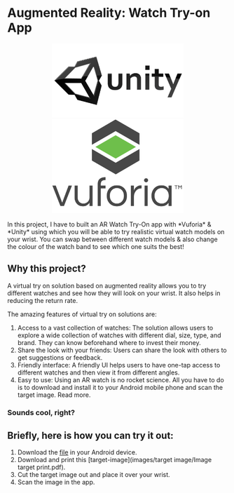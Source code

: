 # Augmented Reality: Watch Try-on App

<p align="center">
  <img src="logos/unity.png" width="300px">
  <img src="logos/vuforia.png" width="300px">
</p>
In this project, I have to built an AR Watch Try-On app with *Vuforia* & *Unity* using which you will be able to try realistic virtual watch models on your wrist. You can swap between different watch models & also change the colour of the  watch band to see which one suits the best!

## Why this project?

A virtual try on solution based on augmented reality allows you to try different watches and see how they will look on your wrist. It also helps in reducing the return rate.

The amazing features of virtual try on solutions are:

1. Access to a vast collection of watches: The solution allows users to explore a wide collection of watches with different dial, size, type, and brand. They can know beforehand where to invest their money.
2. Share the look with your friends: Users can share the look with others to get suggestions or feedback.
3. Friendly interface: A friendly UI helps users to have one-tap access to different watches and then view it from different angles.
4. Easy to use: Using an AR watch is no rocket science. All you have to do is to download and install it to your Android mobile phone and scan the target image. Read more.

### Sounds cool, right? 

## Briefly, here is how you can try it out:

1. Download the [file](apk/Watch%20Try%20On%20App.sln.apk) in your Android device.
2. Download and print this [target-image](images/target image/Image target print.pdf).
3. Cut the target image out and place it over your wrist.
4. Scan the image in the app.